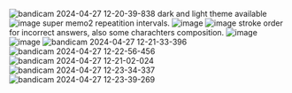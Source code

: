 
![bandicam 2024-04-27 12-20-39-838](https://github.com/laxier/chinese2024FLASK/assets/66477335/0084640d-10fd-4102-a54f-217c32e0580e)
dark and light theme available
![image](https://github.com/laxier/chinese2024FLASK/assets/66477335/a1e31497-39c6-4323-b7a3-8044c837003f)
super memo2 repeatition intervals.
![image](https://github.com/laxier/chinese2024FLASK/assets/66477335/64438665-f781-4c1b-a9c5-c70b948a101e)
![image](https://github.com/laxier/chinese2024FLASK/assets/66477335/aa7384de-0aec-41bb-98df-ae3f52a759d5)
stroke order for incorrect answers, also some charachters composition. 
![image](https://github.com/laxier/chinese2024FLASK/assets/66477335/bd29eff6-0f44-4fe8-ad02-b30cb581eb5f)
![image](https://github.com/laxier/chinese2024FLASK/assets/66477335/df58d4f3-d55e-49cd-a8e3-48c63d684493)
![bandicam 2024-04-27 12-21-33-396](https://github.com/laxier/chinese2024FLASK/assets/66477335/7e8bff3c-c64a-471b-95ae-b83cd12c1ed6)
![bandicam 2024-04-27 12-22-56-456](https://github.com/laxier/chinese2024FLASK/assets/66477335/009b6fb5-0c9e-4a7f-9630-37c86cb59804)
![bandicam 2024-04-27 12-21-02-024](https://github.com/laxier/chinese2024FLASK/assets/66477335/6466a89e-8b95-46d8-a3ea-3ca6129a5a4a)
![bandicam 2024-04-27 12-23-34-337](https://github.com/laxier/chinese2024FLASK/assets/66477335/81b56e5e-c0d3-4f15-845c-7d08dddc9a8c)
![bandicam 2024-04-27 12-23-39-269](https://github.com/laxier/chinese2024FLASK/assets/66477335/8854ede9-68c2-45c2-ae7e-445c11a3de74)
